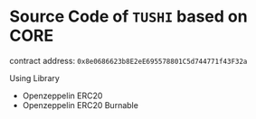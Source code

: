 # Source Code of ```TUSHI``` based on CORE

contract address: ```0x8e0686623b8E2eE695578801C5d744771f43F32a```

Using Library
* Openzeppelin ERC20
* Openzeppelin ERC20 Burnable

